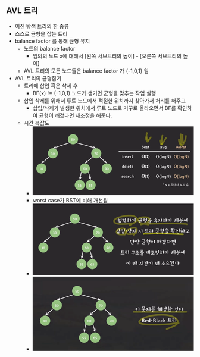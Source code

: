 ## AVL 트리
- 이진 탐색 트리의 한 종류
- 스스로 균형을 잡는 트리
- balance factor 를 통해 균형 유지
  - 노드의 balance factor
    - 임의의 노드 x에 대해서 [왼쪽 서브트리의 높이] - [오른쪽 서브트리의 높이]
  - AVL 트리의 모든 노드들은 balance factor 가 {-1,0,1} 임
- AVL 트리의 균형잡기
  - 트리에 삽입 혹은 삭제 후
    - BF(x) != {-1,0,1} 노드가 생기면 균형을 맞추는 작업 실행
  - 삽입 삭제를 위해서 루트 노드에서 적절한 위치까지 찾아가서 처리를 해주고
    - 삽입/삭제가 발생한 위치에서 루트 노드로 거꾸로 올라오면서 BF를 확인하여 균형이 깨졌다면 재조정을 해준다.
  - 시간 복잡도
    - ![img_38.png](images/img_38.png)
    - worst case가 BST에 비해 개선됨
    - ![img_39.png](images/img_39.png)
    - ![img_40.png](images/img_40.png)